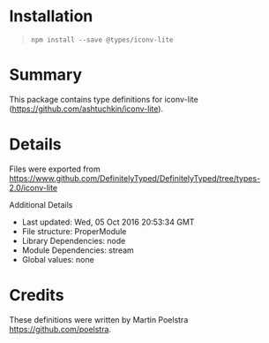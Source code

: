 # Installation
> `npm install --save @types/iconv-lite`

# Summary
This package contains type definitions for iconv-lite (https://github.com/ashtuchkin/iconv-lite).

# Details
Files were exported from https://www.github.com/DefinitelyTyped/DefinitelyTyped/tree/types-2.0/iconv-lite

Additional Details
 * Last updated: Wed, 05 Oct 2016 20:53:34 GMT
 * File structure: ProperModule
 * Library Dependencies: node
 * Module Dependencies: stream
 * Global values: none

# Credits
These definitions were written by Martin Poelstra <https://github.com/poelstra>.
